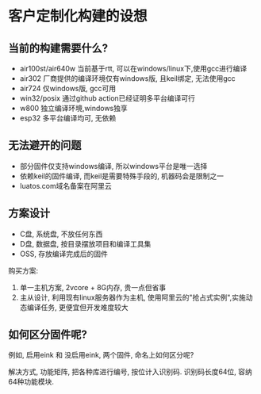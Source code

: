 # 客户定制化构建的设想

## 当前的构建需要什么?

* air100st/air640w 当前基于rtt, 可以在windows/linux下,使用gcc进行编译
* air302 厂商提供的编译环境仅有windows版, 且keil绑定, 无法使用gcc
* air724 仅windows版, gcc可用
* win32/posix 通过github action已经证明多平台编译可行
* w800 独立编译环境,windows独享
* esp32 多平台编译均可, 无依赖

## 无法避开的问题

* 部分固件仅支持windows编译, 所以windows平台是唯一选择
* 依赖keil的固件编译, 而keil是需要特殊手段的, 机器码会是限制之一
* luatos.com域名备案在阿里云

## 方案设计

* C盘, 系统盘, 不放任何东西
* D盘, 数据盘, 按目录摆放项目和编译工具集
* OSS, 存放编译完成后的固件

购买方案:
1. 单一主机方案, 2vcore + 8G内存, 贵一点但省事
2. 主从设计, 利用现有linux服务器作为主机, 使用阿里云的"抢占式实例",实施动态编译任务, 更便宜但开发难度较大

## 如何区分固件呢?

例如, 启用eink 和 没启用eink, 两个固件, 命名上如何区分呢?

解决方式, 功能矩阵, 把各种库进行编号, 按位计入识别码. 识别码长度64位, 容纳64种功能模块.


